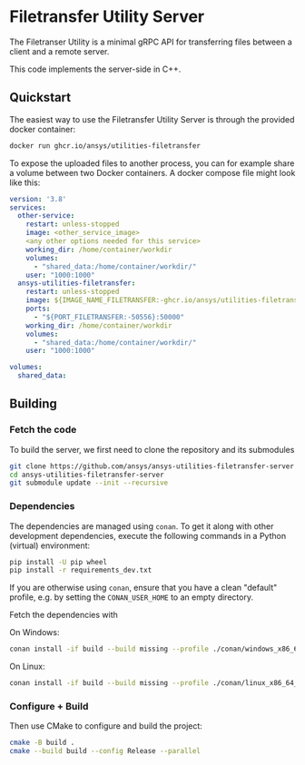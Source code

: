 # Filetransfer Utility Server

The Filetranser Utility is a minimal gRPC API for transferring files between a client and a remote server.

This code implements the server-side in C++.

## Quickstart

The easiest way to use the Filetransfer Utility Server is through the provided docker container:

```bash
docker run ghcr.io/ansys/utilities-filetransfer
```

To expose the uploaded files to another process, you can for example share a volume between two Docker containers. A docker compose file might look like this:

```yaml
version: '3.8'
services:
  other-service:
    restart: unless-stopped
    image: <other_service_image>
    <any other options needed for this service>
    working_dir: /home/container/workdir
    volumes:
      - "shared_data:/home/container/workdir/"
    user: "1000:1000"
  ansys-utilities-filetransfer:
    restart: unless-stopped
    image: ${IMAGE_NAME_FILETRANSFER:-ghcr.io/ansys/utilities-filetransfer:latest}
    ports:
      - "${PORT_FILETRANSFER:-50556}:50000"
    working_dir: /home/container/workdir
    volumes:
      - "shared_data:/home/container/workdir/"
    user: "1000:1000"

volumes:
  shared_data:
```

## Building

### Fetch the code

To build the server, we first need to clone the repository and its submodules

```bash
git clone https://github.com/ansys/ansys-utilities-filetransfer-server
cd ansys-utilities-filetransfer-server
git submodule update --init --recursive
```

### Dependencies

The dependencies are managed using ``conan``. To get it along with other development dependencies, execute the following commands in a Python (virtual) environment:

```bash
pip install -U pip wheel
pip install -r requirements_dev.txt
```

If you are otherwise using ``conan``, ensure that you have a clean "default" profile, e.g. by setting the ``CONAN_USER_HOME`` to an empty directory.

Fetch the dependencies with

On Windows:

```bash
conan install -if build --build missing --profile ./conan/windows_x86_64_Release ./conan
```

On Linux:

```bash
conan install -if build --build missing --profile ./conan/linux_x86_64_Release ./conan
```

### Configure + Build

Then use CMake to configure and build the project:

```bash
cmake -B build .
cmake --build build --config Release --parallel
```
